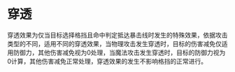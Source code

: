 # 穿透

穿透效果为仅当目标选择格挡且命中判定抵达暴击线时发生的特殊效果，依据攻击类型的不同，适用不同的穿透效果，当物理攻击发生穿透时，目标的伤害减免仅适用防御力，其他伤害减免视为0处理，当魔法攻击发生穿透时，目标的防御力视为0计算，其他伤害减免正常处理，穿透效果的发生不影响格挡的正常进行。